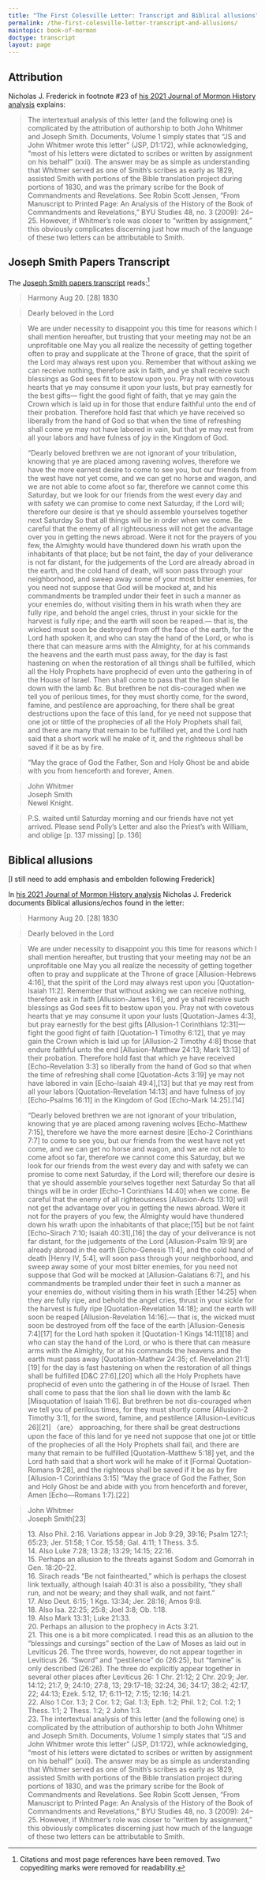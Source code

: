 ```yaml
---
title: "The First Colesville Letter: Transcript and Biblical allusions"
permalink: /the-first-colesville-letter-transcript-and-allusions/
maintopic: book-of-mormon
doctype: transcript
layout: page
---
```


## Attribution

Nicholas J. Frederick in footnote #23 of [his 2021 Journal of Mormon History analysis](https://www.jstor.org/stable/10.5406/jmormhist.47.2.0023) explains:

> The intertextual analysis of this letter (and the following one) is complicated by the attribution of authorship to both John Whitmer and Joseph Smith. Documents, Volume 1 simply states that “JS and John Whitmer wrote this letter” (JSP, D1:172), while acknowledging, “most of his letters were dictated to scribes or written by assignment on his behalf” (xxii). The answer may be as simple as understanding that Whitmer served as one of Smith’s scribes as early as 1829, assisted Smith with portions of the Bible translation project during portions of 1830, and was the primary scribe for the Book of Commandments and Revelations. See Robin Scott Jensen, “From Manuscript to Printed Page: An Analysis of the History of the Book of Commandments and Revelations,” BYU Studies 48, no. 3 (2009): 24–25.  However, if Whitmer’s role was closer to “written by assignment,” this obviously complicates discerning just how much of the language of these two letters can be attributable to Smith.

## Joseph Smith Papers Transcript

The [Joseph Smith papers transcript](https://www.josephsmithpapers.org/paper-summary/letter-to-newel-knight-and-the-church-in-colesville-28-august-1830/1#full-transcript) reads:[^editing_transcript]

> Harmony Aug 20. [28] 1830

> Dearly beloved in the Lord

> We are under necessity to disappoint you this time for reasons which I shall mention hereafter, but trusting that your meeting may not be an unprofitable one May you all realize the necessity of getting together often to pray and supplicate at the Throne of grace, that the spirit of the Lord may always rest upon you. Remember that without asking we can receive nothing, therefore ask in faith, and ye shall receive such blessings as God sees fit to bestow upon you. Pray not with covetous hearts that ye may consume it upon your lusts, but pray earnestly for the best gifts— fight the good fight of faith, that ye may gain the Crown which is laid up in for those that endure faithful unto the end of their probation. Therefore hold fast that which ye have received so liberally from the hand of God so that when the time of refreshing shall come ye may not have labored in vain, but that ye may rest from all your labors and have fulness of joy in the Kingdom of God.

> “Dearly beloved brethren we are not ignorant of your tribulation, knowing that ye are placed among ravening wolves, therefore we have the more earnest desire to come to see you, but our friends from the west have not yet come, and we can get no horse and wagon, and we are not able to come afoot so far, therefore we cannot come this Saturday, but we look for our friends from the west every day and with safety we can promise to come next Saturday, if the Lord will; therefore our desire is that ye should assemble yourselves together next Saturday So that all things will be in order when we come. Be careful that the enemy of all righteousness will not get the advantage over you in getting the news abroad. Were it not for the prayers of you few, the Almighty would have thundered down his wrath upon the inhabitants of that place; but be not faint, the day of your deliverance is not far distant, for the judgements of the Lord are already abroad in the earth, and the cold hand of death, will soon pass through your neighborhood, and sweep away some of your most bitter enemies, for you need not suppose that God will be mocked at, and his commandments be trampled under their feet in such a manner as your enemies do, without visiting them in his wrath when they are fully ripe, and behold the angel cries, thrust in your sickle for the harvest is fully ripe; and the earth will soon be reaped.— that is, the wicked must soon be destroyed from off the face of the earth, for the Lord hath spoken it, and who can stay the hand of the Lord, or who is there that can measure arms with the Almighty, for at his commands the heavens and the earth must pass away, for the day is fast hastening on when the restoration of all things shall be fulfilled, which all the Holy Prophets have prophecid of even unto the gathering in of the House of Israel. Then shall come to pass that the lion shall lie down with the lamb &c. But brethren be not dis-couraged when we tell you of perilous times, for they must shortly come, for the sword, famine, and pestilence are approaching, for there shall be great destructions upon the face of this land, for ye need not suppose that one jot or tittle of the prophecies of all the Holy Prophets shall fail, and there are many that remain to be fulfilled yet, and the Lord hath said that a short work will he make of it, and the righteous shall be saved if it be as by fire.

> “May the grace of God the Father, Son and Holy Ghost be and abide with you from henceforth and forever, Amen.

> John Whitmer <br/>
> Joseph Smith <br/>
> Newel Knight. <br/>

> P.S. waited until Saturday morning and our friends have not yet arrived. Please send Polly’s Letter and also the Priest’s with William, and oblige [p. 137 missing] [p. 136]

## Biblical allusions

[I still need to add emphasis and embolden following Frederick]

In [his 2021 Journal of Mormon History analysis](https://www.jstor.org/stable/10.5406/jmormhist.47.2.0023) Nicholas J. Frederick documents Biblical allusions/echos found in the letter:

> Harmony Aug 20. [28] 1830

> Dearly beloved in the Lord

> We are under necessity to disappoint you this time for reasons which I shall mention hereafter, but trusting that your meeting may not be an unprofitable one May you all realize the necessity of getting together often to pray and supplicate at the Throne of grace [Allusion-Hebrews 4:16], that the spirit of the Lord may always rest upon you [Quotation-Isaiah 11:2]. Remember that without asking we can receive nothing, therefore ask in faith [Allusion-James 1:6], and ye shall receive such blessings as God sees fit to bestow upon you. Pray not with covetous hearts that ye may consume it upon your lusts [Quotation-James 4:3], but pray earnestly for the best gifts [Allusion-1 Corinthians 12:31]—fight the good fight of faith [Quotation-1 Timothy 6:12], that ye may gain the Crown which is laid up for [Allusion-2 Timothy 4:8] those that endure faithful unto the end [Allusion-Matthew 24:13; Mark 13:13] of their probation. Therefore hold fast that which ye have received [Echo-Revelation 3:3] so liberally from the hand of God so that when the time of refreshing shall come [Quotation-Acts 3:19] ye may not have labored in vain [Echo-Isaiah 49:4],[13] but that ye may rest from all your labors [Quotation-Revelation 14:13] and have fulness of joy [Echo-Psalms 16:11] in the Kingdom of God [Echo-Mark 14:25].[14]

> “Dearly beloved brethren we are not ignorant of your tribulation, knowing that ye are placed among ravening wolves [Echo-Matthew 7:15], therefore we have the more earnest desire [Echo-2 Corinthians 7:7] to come to see you, but our friends from the west have not yet come, and we can get no horse and wagon, and we are not able to come afoot so far, therefore we cannot come this Saturday, but we look for our friends from the west every day and with safety we can promise to come next Saturday, if the Lord will; therefore our desire is that ye should assemble yourselves together next Saturday So that all things will be in order [Echo-1 Corinthians 14:40] when we come.  Be careful that the enemy of all righteousness [Allusion-Acts 13:10] will not get the advantage over you in getting the news abroad. Were it not for the prayers of you few, the Almighty would have thundered down his wrath upon the inhabitants of that place;[15] but be not faint [Echo-Sirach 7:10; Isaiah 40:31],[16] the day of your deliverance is not far distant, for the judgements of the Lord [Allusion-Psalm 19:9] are already abroad in the earth [Echo-Genesis 11:4], and the cold hand of death [Henry IV, 5:4], will soon pass through your neighborhood, and sweep away some of your most bitter enemies, for you need not suppose that God will be mocked at [Allusion-Galatians 6:7], and his commandments be trampled under their feet in such a manner as your enemies do, without visiting them in his wrath [Ether 14:25] when they are fully ripe, and behold the angel cries, thrust in your sickle for the harvest is fully ripe [Quotation-Revelation 14:18]; and the earth will soon be reaped [Allusion-Revelation 14:16].— that is, the wicked must soon be destroyed from off the face of the earth [Allusion-Genesis 7:4]\[17\] for the Lord hath spoken it [Quotation-1 Kings 14:11]\[18\] and who can stay the hand of the Lord, or who is there that can measure arms with the Almighty, for at his commands the heavens and the earth must pass away [Quotation-Mathew 24:35; cf. Revelation 21:1]\[19\] for the day is fast hastening on when the restoration of all things shall be fulfilled [D&C 27:6],[20] which all the Holy Prophets have prophecid of even unto the gathering in of the House of Israel. Then shall come to pass that the lion shall lie down with the lamb &c [Misquotation of Isaiah 11:6]. But brethren be not dis-couraged when we tell you of perilous times, for they must shortly come [Allusion-2 Timothy 3:1], for the sword, famine, and pestilence [Allusion-Leviticus 26]\[21\] 〈are〉 approaching, for there shall be great destructions upon the face of this land for ye need not suppose that one jot or tittle of the prophecies of all the Holy Prophets shall fail, and there are many that remain to be fulfilled [Quotation-Matthew 5:18] yet, and the Lord hath said that a short work will he make of it [Formal Quotation-Romans 9:28], and the righteous shall be saved if it be as by fire [Allusion-1 Corinthians 3:15] “May the grace of God the Father, Son and Holy Ghost be and abide with you from henceforth and forever, Amen [Echo—Romans 1:7].[22]

> John Whitmer <br/>
> Joseph Smith[23]

> 13\. Also Phil. 2:16. Variations appear in Job 9:29, 39:16; Psalm 127:1; 65:23; Jer. 51:58; 1 Cor. 15:58; Gal. 4:11; 1 Thess. 3:5. <br/>
> 14\. Also Luke 7:28; 13:28; 13:29; 14:15; 22:16. <br/>
> 15\. Perhaps an allusion to the threats against Sodom and Gomorrah in Gen. 18:20–22. <br/>
> 16\. Sirach reads “Be not fainthearted,” which is perhaps the closest link textually, although Isaiah 40:31 is also a possibility, “they shall run, and not be weary; and they shall walk, and not faint.” <br/>
> 17\. Also Deut. 6:15; 1 Kgs. 13:34; Jer. 28:16; Amos 9:8. <br/>
> 18\. Also Isa. 22:25; 25:8; Joel 3:8; Ob. 1:18. <br/>
> 19\. Also Mark 13:31; Luke 21:33. <br/>
> 20\. Perhaps an allusion to the prophecy in Acts 3:21. <br/>
> 21\. This one is a bit more complicated. I read this as an allusion to the “blessings and cursings” section of the Law of Moses as laid out in Leviticus 26. The three words, however, do not appear together in Leviticus 26. “Sword” and “pestilence” do (26:25), but “famine” is only described (26:26). The three do explicitly appear together in several other places after Leviticus 26: 1 Chr. 21:12; 2 Chr. 20:9; Jer. 14:12; 21:7, 9; 24:10; 27:8, 13; 29:17–18; 32:24, 36; 34:17; 38:2; 42:17, 22; 44:13; Ezek. 5:12, 17; 6:11–12; 7:15; 12:16; 14:21. <br/>
> 22\. Also 1 Cor. 1:3; 2 Cor. 1:2; Gal. 1:3; Eph. 1:2; Phil. 1:2; Col. 1:2; 1 Thess. 1:1; 2 Thess. 1:2; 2 John 1:3. <br/>
> 23\. The intertextual analysis of this letter (and the following one) is complicated by the attribution of authorship to both John Whitmer and Joseph Smith. Documents, Volume 1 simply states that “JS and John Whitmer wrote this letter” (JSP, D1:172), while acknowledging, “most of his letters were dictated to scribes or written by assignment on his behalf” (xxii). The answer may be as simple as understanding that Whitmer served as one of Smith’s scribes as early as 1829, assisted Smith with portions of the Bible translation project during portions of 1830, and was the primary scribe for the Book of Commandments and Revelations. See Robin Scott Jensen, “From Manuscript to Printed Page: An Analysis of the History of the Book of Commandments and Revelations,” BYU Studies 48, no. 3 (2009): 24–25.  However, if Whitmer’s role was closer to “written by assignment,” this obviously complicates discerning just how much of the language of these two letters can be attributable to Smith.

[^editing_transcript]: Citations and most page references have been removed.  Two copyediting marks were removed for readability.
